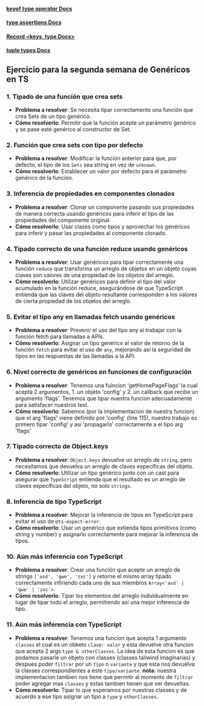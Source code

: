 #### [keyof type operator Docs](https://www.typescriptlang.org/docs/handbook/2/keyof-types.html)
#### [type assertions Docs](https://www.typescriptlang.org/docs/handbook/2/everyday-types.html#type-assertions)
#### [Record <keys, type Docs>](https://www.typescriptlang.org/docs/handbook/utility-types.html#recordkeys-type)
#### [tuple types Docs](https://www.typescriptlang.org/docs/handbook/2/objects.html#tuple-types)


## Ejercicio para la segunda semana de Genéricos en TS


### 1. Tipado de una función que crea sets
- **Problema a resolver**: Se necesita tipar correctamente una función que crea Sets de un tipo genérico.
- **Cómo resolverlo**: Permitir que la función acepte un parámetro genérico y se pase este genérico al constructor de Set.

### 2. Función que crea sets con tipo por defecto
- **Problema a resolver**: Modificar la función anterior para que, por defecto, el tipo de los `Sets` sea string en vez de `unknown`.
- **Cómo resolverlo**: Establecer un valor por defecto para el parámetro genérico de la función.

### 3. Inferencia de propiedades en componentes clonados
- **Problema a resolver**: Clonar un componente pasando sus propiedades de manera correcta usando genéricos para inferir el tipo de las propiedades del componente original.
- **Cómo resolverlo**: Usar clases como tipos y aprovechar los genéricos para inferir y pasar las propiedades al componente clonado.

### 4. Tipado correcto de una función reduce usando genéricos
- **Problema a resolver**: Usar genéricos para tipar correctamente una función `reduce` que transforma un arreglo de objetos en un objeto cuyas claves son valores de una propiedad de los objetos del arreglo.
- **Cómo resolverlo**: Utilizar genéricos para definir el tipo del valor acumulado en la función reduce, asegurándose de que TypeScript entienda que las claves del objeto resultante corresponden a los valores de cierta propiedad de los objetos del arreglo.

### 5. Evitar el tipo any en llamadas fetch usando genéricos
- **Problema a resolver**: Prevenir el uso del tipo any al trabajar con la función fetch para llamadas a APIs.
- **Cómo resolverlo**: Asignar un tipo genérico al valor de retorno de la función `fetch` para evitar el uso de `any`, mejorando así la seguridad de tipos en las respuestas de las llamadas a la API.

### 6. Nivel correcto de genéricos en funciones de configuración
- **Problema a resolver**: Tenemos una fuincion 'getHomePageFlags' la cual acepta 2 argumentos, 1. un objeto 'config' y 2. un callback que recibe un argumento 'flags'.
Tenemos que tipar nuestra funcion adecuadamente para satisfacer nuestros test.
- **Cómo resolverlo**: Sabemos (por la implementacion de nuestra funcion) que el arg 'flags' viene definido por 'config' (line 115), nuestro trabajo es primero tipar 'config' y asi 'propagarlo' correctamente a el tipo arg 'flags'

### 7. Tipado correcto de Object.keys
- **Problema a resolver**: `Object.keys` devuelve un arreglo de `string`, pero necesitamos que devuelva un arreglo de claves específicas del objeto.
- **Cómo resolverlo**: Utilizar un tipo genérico junto con un cast para asegurar que `TypeScript` entienda que el resultado es un arreglo de claves específicas del objeto, no solo `strings`.

### 8. Inferencia de tipo TypeScript
- **Problema a resolver**: Mejorar la inferencia de tipos en TypeScript para evitar el uso de `@ts-expect-error`.
- **Cómo resolverlo**: Usar un genérico que extienda tipos primitivos (como string y number) y asignarlo correctamente para mejorar la inferencia de tipos.

### 10. Aún más inferencia con TypeScript
- **Problema a resolver**: Crear una función que acepte un arreglo de strings `['asd', 'qwe', 'zxc']` y retorne el mismo array tipado correctamente infiriendo cada uno de sus miembros `Array<'asd' | 'qwe' | 'zxc'>`.
- **Cómo resolverlo**: Tipar los elementos del arreglo individualmente en lugar de tipar todo el arreglo, permitiendo así una mejor inferencia de tipo.

### 11. Aún más inferencia con TypeScript
- **Problema a resolver**: Tenemos una funcion que acepta 1 argumento `classes` el cual es un obketo `clave: valor` y esta devuelve otra funcion que acepta 2 args `type & otherClasses`. La idea de esta funcion es que podamos pasarle un objeto con classes (classes tailwind imaginarias) y despues poder `filtrar` por un `tipo` o `variante` y que esta nos devuelva la classes correspondientes a este `tipo/variante`. **nota**: nuestra implementacion tambien nos tiene que permitir al momento de `filtrar` poder agregar mas `classes` y estas tambien tienen que ser devueltas.
- **Cómo resolverlo**: Tipar lo que esperamos por nuestras classes y de acuerdo a ese tipo asignar un tipo a `type` y `otherClasses`.